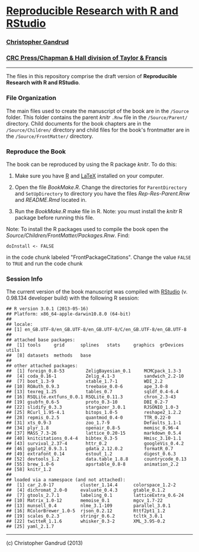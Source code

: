 # [Reproducible Research with R and RStudio](http://christophergandrud.github.io/RepResR-RStudio/)

### [Christopher Gandrud](http://christophergandrud.blogspot.com/p/biocontact.html)

### [CRC Press/Chapman & Hall division of Taylor & Francis](http://www.crcpress.com/product/isbn/9781466572843)


---

The files in this repository comprise the draft version of **Reproducible Research with R and RStudio**.

### File Organization

The main files used to create the manuscript of the book are in the `/Source` folder. This folder contains the parent *knitr* `.Rnw` file in the `/Source/Parent/` directory. Child documents for the book chapters are in the `/Source/Children/` directory and child files for the book's frontmatter are in the `/Source/FrontMatter/` directory.

### Reproduce the Book

The book can be reproduced by using the R package *knitr*. To do this:

1. Make sure you have [R](http://www.r-project.org/) and [LaTeX](http://www.latex-project.org/ftp.html) installed on your computer.

2. Open the file *BookMake.R*. Change the directories for `ParentDirectory` and `SetUpDirectory` to directory you have the files *Rep-Res-Parent.Rnw* and *README.Rmd* located in.

3. Run the *BookMake.R* make file in R. Note: you must install the *knitr* R package before running this file.

Note: To install the R packages used to compile the book open the *Source/Children/FrontMatter/Packages.Rnw*. Find:

```
doInstall <- FALSE
```

in the code chunk labeled "FrontPackageCitations". Change the value `FALSE` to `TRUE` and run the code chunk

### Session Info
The current version of the book manuscript was compiled with [RStudio](http://www.rstudio.com/) (v. 0.98.134 developer build) with the following R session:


```
## R version 3.0.1 (2013-05-16)
## Platform: x86_64-apple-darwin10.8.0 (64-bit)
## 
## locale:
## [1] en_GB.UTF-8/en_GB.UTF-8/en_GB.UTF-8/C/en_GB.UTF-8/en_GB.UTF-8
## 
## attached base packages:
##  [1] tools     grid      splines   stats     graphics  grDevices utils    
##  [8] datasets  methods   base     
## 
## other attached packages:
##  [1] foreign_0.8-53        ZeligBayesian_0.1     MCMCpack_1.3-3       
##  [4] coda_0.16-1           Zelig_4.1-3           sandwich_2.2-10      
##  [7] boot_1.3-9            xtable_1.7-1          WDI_2.2              
## [10] ROAuth_0.9.3          treebase_0.0-6        ape_3.0-8            
## [13] texreg_1.25           tables_0.7            sqldf_0.4-6.4        
## [16] RSQLite.extfuns_0.0.1 RSQLite_0.11.3        chron_2.3-43         
## [19] gsubfn_0.6-5          proto_0.3-10          DBI_0.2-7            
## [22] slidify_0.3.3         stargazer_3.0.1       RJSONIO_1.0-3        
## [25] RCurl_1.95-4.1        bitops_1.0-5          reshape2_1.2.2       
## [28] repmis_0.2.5          quantmod_0.4-0        TTR_0.22-0           
## [31] xts_0.9-3             zoo_1.7-9             Defaults_1.1-1       
## [34] plyr_1.8              openair_0.8-5         memisc_0.96-4        
## [37] MASS_7.3-26           lattice_0.20-15       markdown_0.5.4       
## [40] knitcitations_0.4-4   bibtex_0.3-5          Hmisc_3.10-1.1       
## [43] survival_2.37-4       httr_0.2              googleVis_0.4.2      
## [46] ggplot2_0.9.3.1       gdata_2.12.0.2        formatR_0.7          
## [49] extrafont_0.14        estout_1.2            digest_0.6.3         
## [52] devtools_1.2          data.table_1.8.8      countrycode_0.13     
## [55] brew_1.0-6            apsrtable_0.8-8       animation_2.2        
## [58] knitr_1.2            
## 
## loaded via a namespace (and not attached):
##  [1] car_2.0-17          cluster_1.14.4      colorspace_1.2-2   
##  [4] dichromat_2.0-0     evaluate_0.4.3      gtable_0.1.2       
##  [7] gtools_2.7.1        labeling_0.1        latticeExtra_0.6-24
## [10] Matrix_1.0-12       memoise_0.1         mgcv_1.7-22        
## [13] munsell_0.4         nlme_3.1-109        parallel_3.0.1     
## [16] RColorBrewer_1.0-5  rjson_0.2.12        Rttf2pt1_1.2       
## [19] scales_0.2.3        stringr_0.6.2       tcltk_3.0.1        
## [22] twitteR_1.1.6       whisker_0.3-2       XML_3.95-0.2       
## [25] yaml_2.1.7
```

---

(c) Christopher Gandrud (2013)

